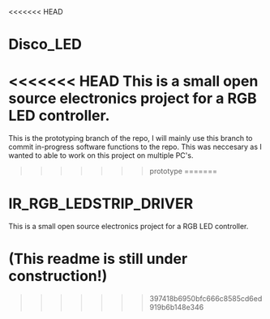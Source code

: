 <<<<<<< HEAD
# Disco_LED
<<<<<<< HEAD
This is a small open source electronics project for a RGB LED controller. 
=======

This is the prototyping branch of the repo, I will mainly use this branch to commit in-progress software functions to the repo. 
This was neccesary as I wanted to able to work on this project on multiple PC's.
>>>>>>> prototype
=======
# IR_RGB_LEDSTRIP_DRIVER
This is a small open source electronics project for a RGB LED controller. 

# (This readme is still under construction!)
>>>>>>> 397418b6950bfc666c8585cd6ed919b6b148e346
